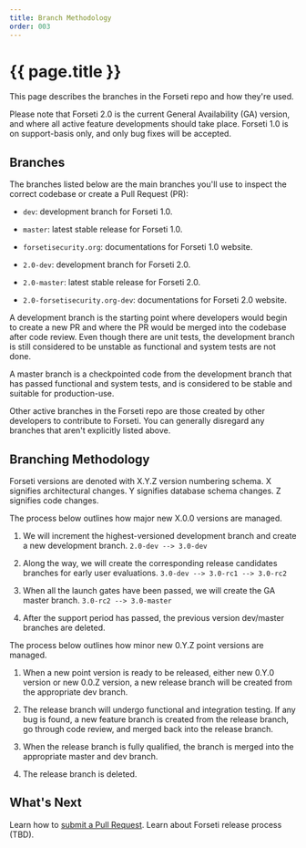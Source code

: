 ```yaml
---
title: Branch Methodology
order: 003
---
```


#  {{ page.title }}

This page describes the branches in the Forseti repo and how they're used.

Please note that Forseti 2.0 is the current General Availability (GA) version,
and where all active feature developments should take place.  Forseti 1.0 is
on support-basis only, and only bug fixes will be accepted.

## Branches

The branches listed below are the main branches you'll use to inspect
the correct codebase or create a Pull Request (PR):

* `dev`: development branch for Forseti 1.0.
* `master`: latest stable release for Forseti 1.0.
* `forsetisecurity.org`: documentations for Forseti 1.0 website.

* `2.0-dev`: development branch for Forseti 2.0.
* `2.0-master`: latest stable release for Forseti 2.0.
* `2.0-forsetisecurity.org-dev`: documentations for Forseti 2.0 website.

A development branch is the starting point where developers would begin
to create a new PR and where the PR would be merged into the codebase after
code review.  Even though there are unit tests, the development branch is still
considered to be unstable as functional and system tests are not done.

A master branch is a checkpointed code from the development branch that
has passed functional and system tests, and is considered to be stable and
suitable for production-use.

Other active branches in the Forseti repo are those created by other developers
to contribute to Forseti. You can generally disregard any branches that aren't
explicitly listed above.

## Branching Methodology

Forseti versions are denoted with X.Y.Z version numbering schema.
X signifies architectural changes.
Y signifies database schema changes.
Z signifies code changes.

The process below outlines how major new X.0.0 versions are managed.

1. We will increment the highest-versioned development branch and create
a new development branch.
```2.0-dev --> 3.0-dev```

1. Along the way, we will create the corresponding release candidates branches
for early user evaluations.
```3.0-dev --> 3.0-rc1 --> 3.0-rc2```

1. When all the launch gates have been passed, we will create the GA master
branch.
```3.0-rc2 --> 3.0-master```

1. After the support period has passed, the previous version dev/master branches
are deleted.

The process below outlines how minor new 0.Y.Z point versions are managed.

1. When a new point version is ready to be released, either new 0.Y.0 version
or new 0.0.Z version, a new release branch will be created from the 
appropriate dev branch.

1. The release branch will undergo functional and integration testing.
If any bug is found, a new feature branch is created from the release branch,
go through code review, and merged back into the release branch.

1. When the release branch is fully qualified, the branch is merged into 
the appropriate master and dev branch.

1. The release branch is deleted.

## What's Next

Learn how to [submit a Pull Request](https://github.com/GoogleCloudPlatform/forseti-security/blob/master/.github/CONTRIBUTING.md).
Learn about Forseti release process (TBD).
